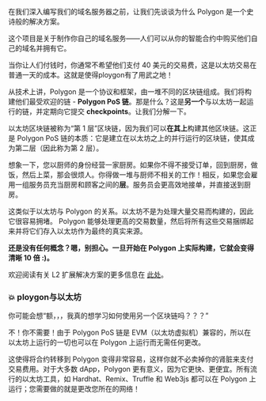 在我们深入编写我们的域名服务器之前，让我们先谈谈为什么 Polygon 是一个史诗般的解决方案。

这个项目是关于制作你自己的域名服务——人们可以从你的智能合约中购买他们自己的域名并拥有它。

当你让人们付钱时，你通常不希望他们支付 40 美元的交易费，这是以太坊交易在普通一天的成本。这就是使得ploygon有了用武之地！

从技术上讲，Polygon 是一个协议和框架，由一堆不同的区块链组成。我们将构建他们最受欢迎的链 - **Polygon PoS 链**。那是什么？这是**另一个**与以太坊一起运行的链，并定期向它提交 **checkpoints**。让我们分解一下。


以太坊区块链被称为“第 1 层”区块链，因为我们可以**在其上**构建其他区块链。这正是 Polygon PoS 链的本质：它是建立在以太坊之上的并行运行的区块链，使其成为第二层（因此称为第 2 层）。

想象一下，您以厨师的身份经营一家厨房。如果你不得不接受订单，回到厨房，做饭，然后上菜，那会很烦人。你得做一堆与厨师不相关的工作！相反，如果您会雇用一组服务员充当厨房和顾客之间的**层**。服务员会更高效地接单，并直接送到厨房。


这类似于以太坊与 Polygon 的关系。以太坊不是为处理大量交易而构建的，因此它很容易拥堵。 Polygon 能够处理更高的交易数量，然后将所有这些交易捆绑起来并将它们存入以太坊作为最终的真实来源。

**还是没有任何概念？嗯，别担心。一旦开始在 Polygon 上实际构建，它就会变得清晰 10 倍 :)。**

欢迎阅读有关 L2 扩展解决方案的更多信息在 [此处](https://mirror.xyz/dcbuilder.eth/QX_ELJBQBm1Iq45ktPsz8pWLZN1C52DmEtH09boZuo0)。


### 💥 ploygon与以太坊

你可能会想“额，，，我真的想学习如何使用另一个区块链吗？？？”

不！你不需要！由于 Polygon PoS 链是 EVM（以太坊虚拟机）兼容的，所以在以太坊上运行的一切也可以在 Polygon 上运行而无需任何更改。

这使得将合约转移到 Polygon 变得非常容易，这样你就不必卖掉你的肾脏来支付交易费用。对于大多数 dApp，Polygon 更有意义，因为它更快、更便宜。所有流行的以太坊工具，如 Hardhat、Remix、Truffle 和 Web3js 都可以在 Polygon 上运行；您需要做的就是更改您所在的网络！
